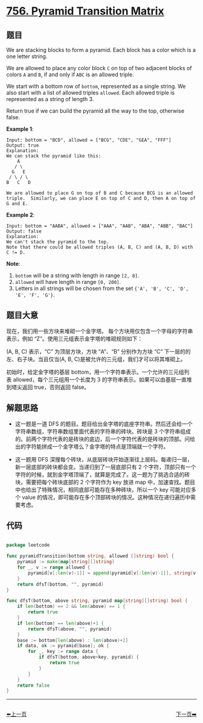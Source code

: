 # [756. Pyramid Transition Matrix](https://leetcode.com/problems/pyramid-transition-matrix/)


## 题目

We are stacking blocks to form a pyramid. Each block has a color which is a one letter string.

We are allowed to place any color block `C` on top of two adjacent blocks of colors `A` and `B`, if and only if `ABC` is an allowed triple.

We start with a bottom row of `bottom`, represented as a single string. We also start with a list of allowed triples `allowed`. Each allowed triple is represented as a string of length 3.

Return true if we can build the pyramid all the way to the top, otherwise false.

**Example 1**:

    Input: bottom = "BCD", allowed = ["BCG", "CDE", "GEA", "FFF"]
    Output: true
    Explanation:
    We can stack the pyramid like this:
        A
       / \
      G   E
     / \ / \
    B   C   D
    
    We are allowed to place G on top of B and C because BCG is an allowed triple.  Similarly, we can place E on top of C and D, then A on top of G and E.

**Example 2**:

    Input: bottom = "AABA", allowed = ["AAA", "AAB", "ABA", "ABB", "BAC"]
    Output: false
    Explanation:
    We can't stack the pyramid to the top.
    Note that there could be allowed triples (A, B, C) and (A, B, D) with C != D.

**Note**:

1. `bottom` will be a string with length in range `[2, 8]`.
2. `allowed` will have length in range `[0, 200]`.
3. Letters in all strings will be chosen from the set `{'A', 'B', 'C', 'D', 'E', 'F', 'G'}`.


## 题目大意

现在，我们用一些方块来堆砌一个金字塔。 每个方块用仅包含一个字母的字符串表示，例如 “Z”。使用三元组表示金字塔的堆砌规则如下：

(A, B, C) 表示，“C” 为顶层方块，方块 “A”、“B” 分别作为方块 “C” 下一层的的左、右子块。当且仅当(A, B, C)是被允许的三元组，我们才可以将其堆砌上。

初始时，给定金字塔的基层 bottom，用一个字符串表示。一个允许的三元组列表 allowed，每个三元组用一个长度为 3 的字符串表示。如果可以由基层一直堆到塔尖返回 true，否则返回 false。



## 解题思路

- 这一题是一道 DFS 的题目。题目给出金字塔的底座字符串。然后还会给一个字符串数组，字符串数组里面代表的字符串的砖块。砖块是 3 个字符串组成的。前两个字符代表的是砖块的底边，后一个字符代表的是砖块的顶部。问给出的字符能拼成一个金字塔么？金字塔的特点是顶端就一个字符。  

- 这一题用 DFS 深搜每个砖块，从底层砖块开始逐渐往上层码。每递归一层，新一层底部的砖块都会变。当递归到了一层底部只有 2 个字符，顶部只有一个字符的时候，就到金字塔顶端了，就算是完成了。这一题为了挑选合适的砖块，需要把每个砖块底部的 2 个字符作为 key 放进 map 中，加速查找。题目中也给出了特殊情况，相同底部可能存在多种砖块，所以一个 key 可能对应多个 value 的情况，即可能存在多个顶部砖块的情况。这种情况在递归遍历中需要考虑。


## 代码

```go

package leetcode

func pyramidTransition(bottom string, allowed []string) bool {
	pyramid := make(map[string][]string)
	for _, v := range allowed {
		pyramid[v[:len(v)-1]] = append(pyramid[v[:len(v)-1]], string(v[len(v)-1]))
	}
	return dfsT(bottom, "", pyramid)
}

func dfsT(bottom, above string, pyramid map[string][]string) bool {
	if len(bottom) == 2 && len(above) == 1 {
		return true
	}
	if len(bottom) == len(above)+1 {
		return dfsT(above, "", pyramid)
	}
	base := bottom[len(above) : len(above)+2]
	if data, ok := pyramid[base]; ok {
		for _, key := range data {
			if dfsT(bottom, above+key, pyramid) {
				return true
			}
		}
	}
	return false
}

```


----------------------------------------------
<div style="display: flex;justify-content: space-between;align-items: center;">
<p><a href="https://books.halfrost.com/leetcode/ChapterFour/0700~0799/0753.Cracking-the-Safe/">⬅️上一页</a></p>
<p><a href="https://books.halfrost.com/leetcode/ChapterFour/0700~0799/0762.Prime-Number-of-Set-Bits-in-Binary-Representation/">下一页➡️</a></p>
</div>
